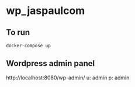 # wp_jaspaulcom

## To run

`docker-compose up`

## Wordpress admin panel

http://localhost:8080/wp-admin/
u: admin
p: admin
